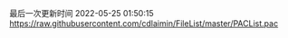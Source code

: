 最后一次更新时间 2022-05-25 01:50:15
https://raw.githubusercontent.com/cdlaimin/FileList/master/PACList.pac

